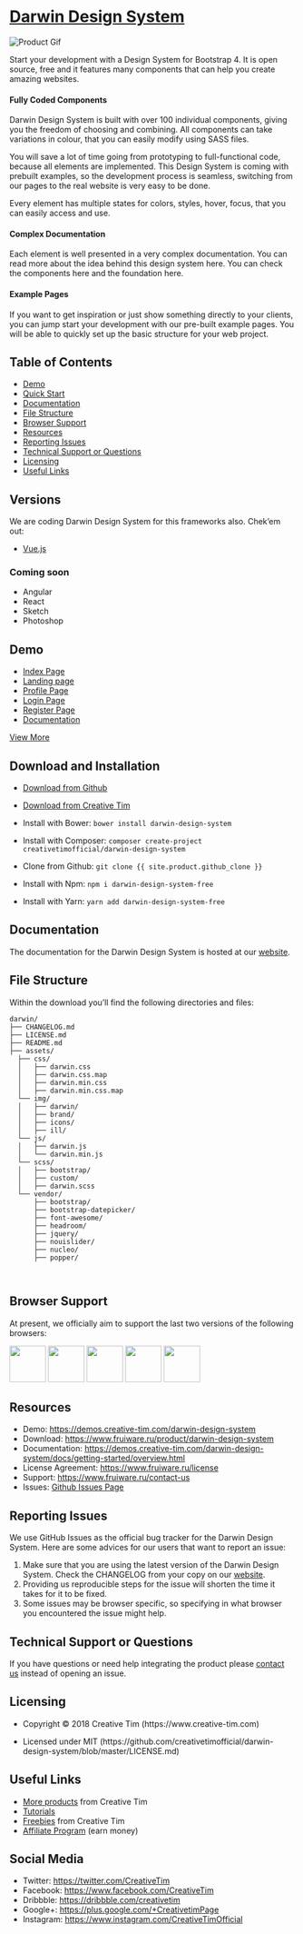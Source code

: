 <h1 id="darwin-design-system"><a href="https://www.fruiware.ru/product/darwin-design-system">Darwin Design System</a></h1>

<p><img src="https://s3.amazonaws.com/creativetim_bucket/products/90/original/opt_darwin_thumbnail.jpg" alt="Product Gif" /></p>

<p>Start your development with a Design System for Bootstrap 4. It is open source, free and it features many components that can help you create amazing websites.</p>

<h4 id="fully-coded-components">Fully Coded Components</h4>

<p>Darwin Design System is built with over 100 individual components, giving you the freedom of choosing and combining. All components can take variations in colour, that you can easily modify using SASS files.</p>

<p>You will save a lot of time going from prototyping to full-functional code, because all elements are implemented. This Design System is coming with prebuilt examples, so the development process is seamless, switching from our pages to the real website is very easy to be done.</p>

<p>Every element has multiple states for colors, styles, hover, focus, that you can easily access and use.</p>

<h4 id="complex-documentation">Complex Documentation</h4>

<p>Each element is well presented in a very complex documentation. You can read more about the idea behind this design system here. You can check the components here and the foundation here.</p>

<h4 id="example-pages">Example Pages</h4>

<p>If you want to get inspiration or just show something directly to your clients, you can jump start your development with our pre-built example pages. You will be able to quickly set up the basic structure for your web project.</p>

<h2 id="table-of-contents">Table of Contents</h2>

<ul>
  <li><a href="#demo">Demo</a></li>
  <li><a href="#quick-start">Quick Start</a></li>
  <li><a href="#documentation">Documentation</a></li>
  <li><a href="#file-structure">File Structure</a></li>
  <li><a href="#browser-support">Browser Support</a></li>
  <li><a href="#resources">Resources</a></li>
  <li><a href="#reporting-issues">Reporting Issues</a></li>
  <li><a href="#technical-support-or-questions">Technical Support or Questions</a></li>
  <li><a href="#licensing">Licensing</a></li>
  <li><a href="#useful-links">Useful Links</a></li>
</ul>

<h2 id="versions">Versions</h2>

<p>We are coding Darwin Design System for this frameworks also. Chek’em out:</p>

<ul>
  <li><a href="https://www.fruiware.ru/product/vue-darwin-design-system">Vue.js</a></li>
</ul>

<h3 id="coming-soon">Coming soon</h3>

<ul>
  <li>Angular</li>
  <li>React</li>
  <li>Sketch</li>
  <li>Photoshop</li>
</ul>

<h2 id="demo">Demo</h2>

<ul>
  <li><a href="https://demos.creative-tim.com/darwin-design-system">Index Page</a></li>
  <li><a href="https://demos.creative-tim.com/darwin-design-system/examples/landing.html">Landing page</a></li>
  <li><a href="https://demos.creative-tim.com/darwin-design-system/examples/profile.html">Profile Page</a></li>
  <li><a href="https://demos.creative-tim.com/darwin-design-system/examples/login.html">Login Page</a></li>
  <li><a href="https://demos.creative-tim.com/darwin-design-system/examples/register.html">Register Page</a></li>
  <li><a href="https://demos.creative-tim.com/darwin-design-system/docs/getting-started/overview.html">Documentation</a></li>
</ul>

<p><a href="https://demos.creative-tim.com/darwin-design-system">View More</a></p>

<h2 id="download-and-installation">Download and Installation</h2>

<ul>
  <li><a href="https://github.com/creativetimofficial/darwin-design-system/archive/master.zip">Download from Github</a></li>
  <li>
    <p><a href="https://www.fruiware.ru/product/darwin-design-system">Download from Creative Tim</a></p>
  </li>
  <li>
    <p>Install with Bower: <code class="highlighter-rouge">bower install darwin-design-system</code></p>
  </li>
  <li>
    <p>Install with Composer: <code class="highlighter-rouge">composer create-project creativetimofficial/darwin-design-system</code></p>
  </li>
  <li>
    <p>Clone from Github: <code class="highlighter-rouge">git clone {{ site.product.github_clone }}</code></p>
  </li>
  <li>
    <p>Install with Npm: <code class="highlighter-rouge">npm i darwin-design-system-free</code></p>
  </li>
  <li>Install with Yarn: <code class="highlighter-rouge">yarn add darwin-design-system-free</code></li>
</ul>

<h2 id="documentation">Documentation</h2>

<p>The documentation for the Darwin Design System is hosted at our <a href="https://demos.creative-tim.com/darwin-design-system/docs/getting-started/overview.html">website</a>.</p>

<h2 id="file-structure">File Structure</h2>

<p>Within the download you’ll find the following directories and files:</p>

<div class="highlighter-rouge"><div class="highlight"><pre class="highlight"><code>darwin/
├── CHANGELOG.md
├── LICENSE.md
├── README.md
├── assets/
  ├── css/
  │   ├── darwin.css
  │   ├── darwin.css.map
  │   ├── darwin.min.css
  │   ├── darwin.min.css.map
  └── img/
  │   ├── darwin/
  │   ├── brand/
  │   ├── icons/
  │   ├── ill/
  └── js/
  │   ├── darwin.js
  │   └── darwin.min.js
  └── scss/
  │   ├── bootstrap/
  │   ├── custom/
  │   ├── darwin.scss
  └── vendor/
      ├── bootstrap/
      ├── bootstrap-datepicker/
      ├── font-awesome/
      ├── headroom/
      ├── jquery/
      ├── nouislider/
      ├── nucleo/
      ├── popper/

</code></pre></div></div>

<h2 id="browser-support">Browser Support</h2>

<p>At present, we officially aim to support the last two versions of the following browsers:</p>

<p><img src="https://s3.amazonaws.com/creativetim_bucket/github/browser/chrome.png" width="64" height="64" />
<img src="https://s3.amazonaws.com/creativetim_bucket/github/browser/firefox.png" width="64" height="64" />
<img src="https://s3.amazonaws.com/creativetim_bucket/github/browser/edge.png" width="64" height="64" />
<img src="https://s3.amazonaws.com/creativetim_bucket/github/browser/safari.png" width="64" height="64" />
<img src="https://s3.amazonaws.com/creativetim_bucket/github/browser/opera.png" width="64" height="64" /></p>

<h2 id="resources">Resources</h2>

<ul>
  <li>Demo: <a href="https://demos.creative-tim.com/darwin-design-system">https://demos.creative-tim.com/darwin-design-system</a></li>
  <li>Download: <a href="https://www.fruiware.ru/product/darwin-design-system">https://www.fruiware.ru/product/darwin-design-system</a></li>
  <li>Documentation: <a href="https://demos.creative-tim.com/darwin-design-system/docs/getting-started/overview.html">https://demos.creative-tim.com/darwin-design-system/docs/getting-started/overview.html</a></li>
  <li>License Agreement: <a href="https://www.fruiware.ru/license">https://www.fruiware.ru/license</a></li>
  <li>Support: <a href="https://www.fruiware.ru/contact-us">https://www.fruiware.ru/contact-us</a></li>
  <li>Issues: <a href="https://github.com/creativetimofficial/darwin-design-system/issues">Github Issues Page</a></li>
</ul>

<h2 id="reporting-issues">Reporting Issues</h2>

<p>We use GitHub Issues as the official bug tracker for the Darwin Design System. Here are some advices for our users that want to report an issue:</p>

<ol>
  <li>Make sure that you are using the latest version of the Darwin Design System. Check the CHANGELOG from your copy on our <a href="https://www.creative-tim.com">website</a>.</li>
  <li>Providing us reproducible steps for the issue will shorten the time it takes for it to be fixed.</li>
  <li>Some issues may be browser specific, so specifying in what browser you encountered the issue might help.</li>
</ol>

<h2 id="technical-support-or-questions">Technical Support or Questions</h2>

<p>If you have questions or need help integrating the product please <a href="https://www.fruiware.ru/contact-us">contact us</a> instead of opening an issue.</p>

<h2 id="licensing">Licensing</h2>

<ul>
  <li>
    <p>Copyright © 2018 Creative Tim (https://www.creative-tim.com)</p>
  </li>
  <li>
    <p>Licensed under MIT (https://github.com/creativetimofficial/darwin-design-system/blob/master/LICENSE.md)</p>
  </li>
</ul>

<h2 id="useful-links">Useful Links</h2>

<ul>
  <li><a href="https://www.fruiware.ru/bootstrap-themes">More products</a> from Creative Tim</li>
  <li><a href="https://www.youtube.com/channel/UCVyTG4sCw-rOvB9oHkzZD1w">Tutorials</a></li>
  <li><a href="https://www.fruiware.ru/bootstrap-themes/free">Freebies</a> from Creative Tim</li>
  <li><a href="https://www.fruiware.ru/affiliates/new">Affiliate Program</a> (earn money)</li>
</ul>

<h2 id="social-media">Social Media</h2>

<ul>
  <li>Twitter: <a href="https://twitter.com/CreativeTim">https://twitter.com/CreativeTim</a></li>
  <li>Facebook: <a href="https://www.facebook.com/CreativeTim">https://www.facebook.com/CreativeTim</a></li>
  <li>Dribbble: <a href="https://dribbble.com/creativetim">https://dribbble.com/creativetim</a></li>
  <li>Google+: <a href="https://plus.google.com/+CreativetimPage">https://plus.google.com/+CreativetimPage</a></li>
  <li>Instagram: <a href="https://www.instagram.com/CreativeTimOfficial">https://www.instagram.com/CreativeTimOfficial</a></li>
</ul>
